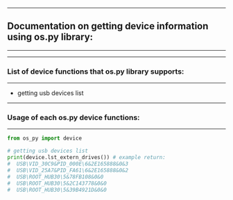 ------------------------
## Documentation on getting device information using os.py library:
------------------------

------------------------
### List of device functions that os.py library supports:
------------------------

* getting usb devices list

------------------------
### Usage of each os.py device functions:
------------------------

```python
from os_py import device

# getting usb devices list
print(device.lst_extern_drives()) # example return:
#  USB\VID_30C9&PID_000E\6&2E165888&0&3
#  USB\VID_25A7&PID_FA61\6&2E165888&0&2
#  USB\ROOT_HUB30\5&78FB108&0&0
#  USB\ROOT_HUB30\5&2C143778&0&0
#  USB\ROOT_HUB30\5&39B4921D&0&0
```